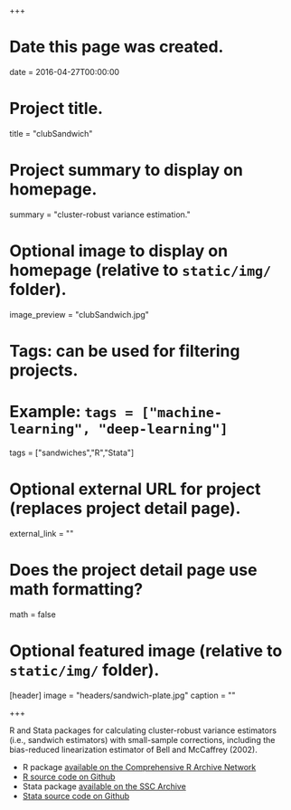 +++
# Date this page was created.
date = 2016-04-27T00:00:00

# Project title.
title = "clubSandwich"

# Project summary to display on homepage.
summary = "cluster-robust variance estimation."

# Optional image to display on homepage (relative to `static/img/` folder).
image_preview = "clubSandwich.jpg"

# Tags: can be used for filtering projects.
# Example: `tags = ["machine-learning", "deep-learning"]`
tags = ["sandwiches","R","Stata"]

# Optional external URL for project (replaces project detail page).
external_link = ""

# Does the project detail page use math formatting?
math = false

# Optional featured image (relative to `static/img/` folder).
[header]
image = "headers/sandwich-plate.jpg"
caption = ""

+++

R and Stata packages for calculating cluster-robust variance estimators (i.e., sandwich estimators) with small-sample corrections, including the bias-reduced linearization estimator of Bell and McCaffrey (2002). 

- R package [available on the Comprehensive R Archive Network](https://cran.r-project.org/package=clubSandwich)
- [R source code on Github](https://github.com/jepusto/clubSandwich)
- Stata package [available on the SSC Archive](https://ideas.repec.org/c/boc/bocode/s458352.html)
- [Stata source code on Github](https://github.com/jepusto/clubSandwich-Stata)
